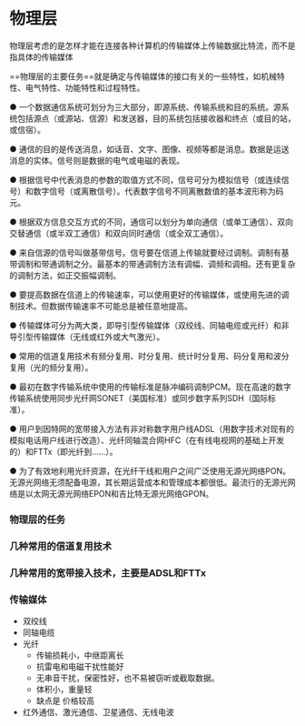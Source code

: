 # 物理层

物理层考虑的是怎样才能在连接各种计算机的传输媒体上传输数据比特流，而不是指具体的传输媒体

 ==物理层的主要任务==就是确定与传输媒体的接口有关的一些特性，如机械特性、电气特性、功能特性和过程特性。

● 一个数据通信系统可划分为三大部分，即源系统、传输系统和目的系统。源系统包括源点（或源站、信源）和发送器，目的系统包括接收器和终点（或目的站，或信宿）。

● 通信的目的是传送消息，如话音、文字、图像、视频等都是消息。数据是运送消息的实体。信号则是数据的电气或电磁的表现。

● 根据信号中代表消息的参数的取值方式不同，信号可分为模拟信号（或连续信号）和数字信号（或离散信号）。代表数字信号不同离散数值的基本波形称为码元。

● 根据双方信息交互方式的不同，通信可以划分为单向通信（或单工通信）、双向交替通信（或半双工通信）和双向同时通信（或全双工通信）。

● 来自信源的信号叫做基带信号。信号要在信道上传输就要经过调制。调制有基带调制和带通调制之分。最基本的带通调制方法有调幅、调频和调相。还有更复杂的调制方法，如正交振幅调制。

● 要提高数据在信道上的传输速率，可以使用更好的传输媒体，或使用先进的调制技术。但数据传输速率不可能总是被任意地提高。

● 传输媒体可分为两大类，即导引型传输媒体（双绞线、同轴电缆或光纤）和非导引型传输媒体（无线或红外或大气激光）。

● 常用的信道复用技术有频分复用、时分复用、统计时分复用、码分复用和波分复用（光的频分复用）。

● 最初在数字传输系统中使用的传输标准是脉冲编码调制PCM。现在高速的数字传输系统使用同步光纤网SONET（美国标准）或同步数字系列SDH（国际标准）。

● 用户到因特网的宽带接入方法有非对称数字用户线ADSL（用数字技术对现有的模拟电话用户线进行改造）、光纤同轴混合网HFC（在有线电视网的基础上开发的）和FTTx（即光纤到……）。

● 为了有效地利用光纤资源，在光纤干线和用户之间广泛使用无源光网络PON。无源光网络无须配备电源，其长期运营成本和管理成本都很低。最流行的无源光网络是以太网无源光网络EPON和吉比特无源光网络GPON。

### 物理层的任务

###  几种常用的信道复用技术

###  几种常用的宽带接入技术，主要是ADSL和FTTx



### 传输媒体

- 双绞线
- 同轴电缆
- 光纤
  - 传输损耗小，中继距离长
  - 抗雷电和电磁干扰性能好
  - 无串音干扰，保密性好，也不易被窃听或截取数据。
  -  体积小，重量轻
  - 缺点是 价格较高
- 红外通信、激光通信、卫星通信、无线电波

